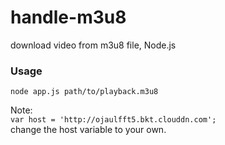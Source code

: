 # handle-m3u8
download video from m3u8 file, Node.js

### Usage

    node app.js path/to/playback.m3u8

Note:  
  `var host = 'http://ojaulfft5.bkt.clouddn.com';`   
   change the host variable to your own.
